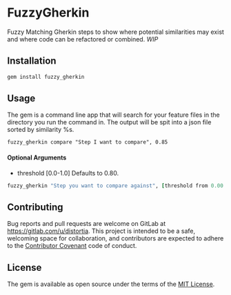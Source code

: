 # FuzzyGherkin

Fuzzy Matching Gherkin steps to show where potential similarities may exist and where code can be refactored or combined. *WIP*

## Installation

```ruby
gem install fuzzy_gherkin
```

## Usage

The gem is a command line app that will search for your feature files in the directory you run the command in. 
The output will be spit into a json file sorted by similarity %s. 

`fuzzy_gherkin compare "Step I want to compare", 0.85`

#### Optional Arguments

* threshold [0.0-1.0] Defaults to 0.80.

```ruby 
fuzzy_gherkin "Step you want to compare against", [threshold from 0.00 to 1.00(optional)]
```

## Contributing

Bug reports and pull requests are welcome on GitLab at https://gitlab.com/u/distortia. This project is intended to be a safe, welcoming space for collaboration, and contributors are expected to adhere to the [Contributor Covenant](contributor-covenant.org) code of conduct.


## License

The gem is available as open source under the terms of the [MIT License](http://opensource.org/licenses/MIT).

